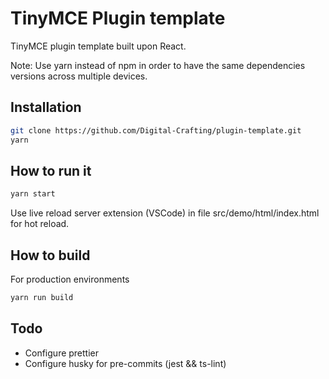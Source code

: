 # TinyMCE Plugin template

TinyMCE plugin template built upon React.

Note: Use yarn instead of npm in order to have the same dependencies versions across multiple devices.

## Installation

```sh
git clone https://github.com/Digital-Crafting/plugin-template.git
yarn
```

## How to run it

```sh
yarn start
```

Use live reload server extension (VSCode) in file src/demo/html/index.html for hot reload.

## How to build

For production environments

```sh
yarn run build
```

## Todo
- Configure prettier
- Configure husky for pre-commits (jest && ts-lint)
